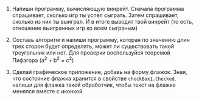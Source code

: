 1. Напиши программу, вычисляющую винрейт. 
Сначала программа спрашивает, сколько игр ты успел сыграть. Затем спрашивает, сколько из них ты выиграл. И в итоге выводит твой винрейт (то есть, отношение выигранных игр ко всем сыграным)

2. Составь алгоритм и напиши программу, которая по значению длин трех сторон будет определять, может ли существовать такой треугольник или нет. Для проверки воспользуйся теоремой Пифагора (a<sup>2</sup> + b<sup>2</sup> = c<sup>2</sup>)

3. Сделай графическое приложение, добавь на форму  флажок. Зная, что состояние флажка хранится в свойстве `checkBox1.Checked`, напиши для флажка такой обработчик, чтобы текст на флажке менялся вместе с иконкой
